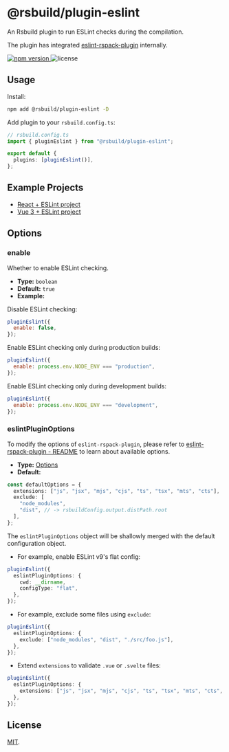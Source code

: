 # @rsbuild/plugin-eslint

An Rsbuild plugin to run ESLint checks during the compilation.

The plugin has integrated [eslint-rspack-plugin](https://www.npmjs.com/package/eslint-rspack-plugin) internally.

<p>
  <a href="https://npmjs.com/package/@rsbuild/plugin-eslint">
   <img src="https://img.shields.io/npm/v/@rsbuild/plugin-eslint?style=flat-square&colorA=564341&colorB=EDED91" alt="npm version" />
  </a>
  <img src="https://img.shields.io/badge/License-MIT-blue.svg?style=flat-square&colorA=564341&colorB=EDED91" alt="license" />
</p>

## Usage

Install:

```bash
npm add @rsbuild/plugin-eslint -D
```

Add plugin to your `rsbuild.config.ts`:

```ts
// rsbuild.config.ts
import { pluginEslint } from "@rsbuild/plugin-eslint";

export default {
  plugins: [pluginEslint()],
};
```

## Example Projects

- [React + ESLint project](https://github.com/rspack-contrib/rspack-examples/tree/main/rsbuild/react-eslint)
- [Vue 3 + ESLint project](https://github.com/rspack-contrib/rspack-examples/tree/main/rsbuild/vue3-eslint)

## Options

### enable

Whether to enable ESLint checking.

- **Type:** `boolean`
- **Default:** `true`
- **Example:**

Disable ESLint checking:

```js
pluginEslint({
  enable: false,
});
```

Enable ESLint checking only during production builds:

```js
pluginEslint({
  enable: process.env.NODE_ENV === "production",
});
```

Enable ESLint checking only during development builds:

```js
pluginEslint({
  enable: process.env.NODE_ENV === "development",
});
```

### eslintPluginOptions

To modify the options of `eslint-rspack-plugin`, please refer to [eslint-rspack-plugin - README](https://github.com/rspack-contrib/eslint-rspack-plugin#readme) to learn about available options.

- **Type:** [Options](https://github.com/rspack-contrib/eslint-rspack-plugin/blob/master/types/options.d.ts)
- **Default:**

```ts
const defaultOptions = {
  extensions: ["js", "jsx", "mjs", "cjs", "ts", "tsx", "mts", "cts"],
  exclude: [
    "node_modules",
    "dist", // -> rsbuildConfig.output.distPath.root
  ],
};
```

The `eslintPluginOptions` object will be shallowly merged with the default configuration object.

- For example, enable ESLint v9's flat config:

```ts
pluginEslint({
  eslintPluginOptions: {
    cwd: __dirname,
    configType: "flat",
  },
});
```

- For example, exclude some files using `exclude`:

```ts
pluginEslint({
  eslintPluginOptions: {
    exclude: ["node_modules", "dist", "./src/foo.js"],
  },
});
```

- Extend `extensions` to validate `.vue` or `.svelte` files:

```ts
pluginEslint({
  eslintPluginOptions: {
    extensions: ["js", "jsx", "mjs", "cjs", "ts", "tsx", "mts", "cts", "vue"],
  },
});
```

## License

[MIT](./LICENSE).
